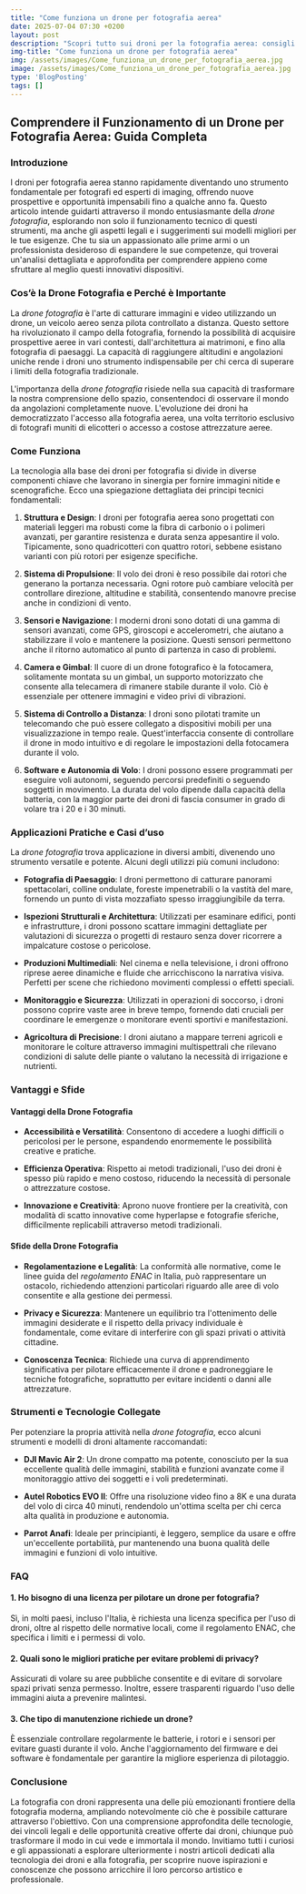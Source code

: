 ```yaml
---
title: "Come funziona un drone per fotografia aerea"
date: 2025-07-04 07:30 +0200
layout: post
description: "Scopri tutto sui droni per la fotografia aerea: consigli su modelli, regolamento ENAC e licenze per elevare le tue immagini a nuove altezze!"
img-title: "Come funziona un drone per fotografia aerea"
img: /assets/images/Come_funziona_un_drone_per_fotografia_aerea.jpg
image: /assets/images/Come_funziona_un_drone_per_fotografia_aerea.jpg
type: 'BlogPosting'
tags: []
---
```


## Comprendere il Funzionamento di un Drone per Fotografia Aerea: Guida Completa

### Introduzione

I droni per fotografia aerea stanno rapidamente diventando uno strumento fondamentale per fotografi ed esperti di imaging, offrendo nuove prospettive e opportunità impensabili fino a qualche anno fa. Questo articolo intende guidarti attraverso il mondo entusiasmante della *drone fotografia*, esplorando non solo il funzionamento tecnico di questi strumenti, ma anche gli aspetti legali e i suggerimenti sui modelli migliori per le tue esigenze. Che tu sia un appassionato alle prime armi o un professionista desideroso di espandere le sue competenze, qui troverai un'analisi dettagliata e approfondita per comprendere appieno come sfruttare al meglio questi innovativi dispositivi.

### Cos’è la Drone Fotografia e Perché è Importante

La *drone fotografia* è l'arte di catturare immagini e video utilizzando un drone, un veicolo aereo senza pilota controllato a distanza. Questo settore ha rivoluzionato il campo della fotografia, fornendo la possibilità di acquisire prospettive aeree in vari contesti, dall'architettura ai matrimoni, e fino alla fotografia di paesaggi. La capacità di raggiungere altitudini e angolazioni uniche rende i droni uno strumento indispensabile per chi cerca di superare i limiti della fotografia tradizionale.

L'importanza della *drone fotografia* risiede nella sua capacità di trasformare la nostra comprensione dello spazio, consentendoci di osservare il mondo da angolazioni completamente nuove. L'evoluzione dei droni ha democratizzato l'accesso alla fotografia aerea, una volta territorio esclusivo di fotografi muniti di elicotteri o accesso a costose attrezzature aeree.

### Come Funziona

La tecnologia alla base dei droni per fotografia si divide in diverse componenti chiave che lavorano in sinergia per fornire immagini nitide e scenografiche. Ecco una spiegazione dettagliata dei principi tecnici fondamentali:

1. **Struttura e Design**: I droni per fotografia aerea sono progettati con materiali leggeri ma robusti come la fibra di carbonio o i polimeri avanzati, per garantire resistenza e durata senza appesantire il volo. Tipicamente, sono quadricotteri con quattro rotori, sebbene esistano varianti con più rotori per esigenze specifiche.

2. **Sistema di Propulsione**: Il volo dei droni è reso possibile dai rotori che generano la portanza necessaria. Ogni rotore può cambiare velocità per controllare direzione, altitudine e stabilità, consentendo manovre precise anche in condizioni di vento.

3. **Sensori e Navigazione**: I moderni droni sono dotati di una gamma di sensori avanzati, come GPS, giroscopi e accelerometri, che aiutano a stabilizzare il volo e mantenere la posizione. Questi sensori permettono anche il ritorno automatico al punto di partenza in caso di problemi.

4. **Camera e Gimbal**: Il cuore di un drone fotografico è la fotocamera, solitamente montata su un gimbal, un supporto motorizzato che consente alla telecamera di rimanere stabile durante il volo. Ciò è essenziale per ottenere immagini e video privi di vibrazioni.

5. **Sistema di Controllo a Distanza**: I droni sono pilotati tramite un telecomando che può essere collegato a dispositivi mobili per una visualizzazione in tempo reale. Quest'interfaccia consente di controllare il drone in modo intuitivo e di regolare le impostazioni della fotocamera durante il volo.

6. **Software e Autonomia di Volo**: I droni possono essere programmati per eseguire voli autonomi, seguendo percorsi predefiniti o seguendo soggetti in movimento. La durata del volo dipende dalla capacità della batteria, con la maggior parte dei droni di fascia consumer in grado di volare tra i 20 e i 30 minuti.

### Applicazioni Pratiche e Casi d’uso

La *drone fotografia* trova applicazione in diversi ambiti, divenendo uno strumento versatile e potente. Alcuni degli utilizzi più comuni includono:

- **Fotografia di Paesaggio**: I droni permettono di catturare panorami spettacolari, colline ondulate, foreste impenetrabili o la vastità del mare, fornendo un punto di vista mozzafiato spesso irraggiungibile da terra.

- **Ispezioni Strutturali e Architettura**: Utilizzati per esaminare edifici, ponti e infrastrutture, i droni possono scattare immagini dettagliate per valutazioni di sicurezza o progetti di restauro senza dover ricorrere a impalcature costose o pericolose.

- **Produzioni Multimediali**: Nel cinema e nella televisione, i droni offrono riprese aeree dinamiche e fluide che arricchiscono la narrativa visiva. Perfetti per scene che richiedono movimenti complessi o effetti speciali.

- **Monitoraggio e Sicurezza**: Utilizzati in operazioni di soccorso, i droni possono coprire vaste aree in breve tempo, fornendo dati cruciali per coordinare le emergenze o monitorare eventi sportivi e manifestazioni.

- **Agricoltura di Precisione**: I droni aiutano a mappare terreni agricoli e monitorare le colture attraverso immagini multispettrali che rilevano condizioni di salute delle piante o valutano la necessità di irrigazione e nutrienti.

### Vantaggi e Sfide

#### Vantaggi della Drone Fotografia

- **Accessibilità e Versatilità**: Consentono di accedere a luoghi difficili o pericolosi per le persone, espandendo enormemente le possibilità creative e pratiche.

- **Efficienza Operativa**: Rispetto ai metodi tradizionali, l'uso dei droni è spesso più rapido e meno costoso, riducendo la necessità di personale o attrezzature costose.

- **Innovazione e Creatività**: Aprono nuove frontiere per la creatività, con modalità di scatto innovative come hyperlapse e fotografie sferiche, difficilmente replicabili attraverso metodi tradizionali.

#### Sfide della Drone Fotografia

- **Regolamentazione e Legalità**: La conformità alle normative, come le linee guida del *regolamento ENAC* in Italia, può rappresentare un ostacolo, richiedendo attenzioni particolari riguardo alle aree di volo consentite e alla gestione dei permessi.

- **Privacy e Sicurezza**: Mantenere un equilibrio tra l'ottenimento delle immagini desiderate e il rispetto della privacy individuale è fondamentale, come evitare di interferire con gli spazi privati o attività cittadine.

- **Conoscenza Tecnica**: Richiede una curva di apprendimento significativa per pilotare efficacemente il drone e padroneggiare le tecniche fotografiche, soprattutto per evitare incidenti o danni alle attrezzature.

### Strumenti e Tecnologie Collegate

Per potenziare la propria attività nella *drone fotografia*, ecco alcuni strumenti e modelli di droni altamente raccomandati:

- **DJI Mavic Air 2**: Un drone compatto ma potente, conosciuto per la sua eccellente qualità delle immagini, stabilità e funzioni avanzate come il monitoraggio attivo dei soggetti e i voli predeterminati.

- **Autel Robotics EVO II**: Offre una risoluzione video fino a 8K e una durata del volo di circa 40 minuti, rendendolo un'ottima scelta per chi cerca alta qualità in produzione e autonomia.

- **Parrot Anafi**: Ideale per principianti, è leggero, semplice da usare e offre un'eccellente portabilità, pur mantenendo una buona qualità delle immagini e funzioni di volo intuitive.

### FAQ

#### 1. Ho bisogno di una licenza per pilotare un drone per fotografia?
Sì, in molti paesi, incluso l'Italia, è richiesta una licenza specifica per l'uso di droni, oltre al rispetto delle normative locali, come il regolamento ENAC, che specifica i limiti e i permessi di volo.

#### 2. Quali sono le migliori pratiche per evitare problemi di privacy?
Assicurati di volare su aree pubbliche consentite e di evitare di sorvolare spazi privati senza permesso. Inoltre, essere trasparenti riguardo l'uso delle immagini aiuta a prevenire malintesi.

#### 3. Che tipo di manutenzione richiede un drone?
È essenziale controllare regolarmente le batterie, i rotori e i sensori per evitare guasti durante il volo. Anche l'aggiornamento del firmware e dei software è fondamentale per garantire la migliore esperienza di pilotaggio.

### Conclusione

La fotografia con droni rappresenta una delle più emozionanti frontiere della fotografia moderna, ampliando notevolmente ciò che è possibile catturare attraverso l'obiettivo. Con una comprensione approfondita delle tecnologie, dei vincoli legali e delle opportunità creative offerte dai droni, chiunque può trasformare il modo in cui vede e immortala il mondo. Invitiamo tutti i curiosi e gli appassionati a esplorare ulteriormente i nostri articoli dedicati alla tecnologia dei droni e alla fotografia, per scoprire nuove ispirazioni e conoscenze che possono arricchire il loro percorso artistico e professionale.